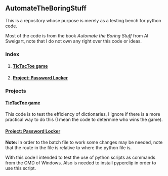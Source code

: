 <h2>AutomateTheBoringStuff</h2>
<p>This is a repository whose purpose is merely as a testing bench for python code.</p>
<p>Most of the code is from the book <em>Automate the Boring Stuff</em> from Al Sweigart, note that I do not own any right over this code or ideas.</p>
<h3>Index</h3>
<ol>
	<li>
		<h4><a href="#tictactoe.py">TicTacToe game</a></h4>
	</li>
	<li>
		<h4><a href="#pw.py">Project: Password Locker</a></h4>
	</li>
</ol>
<h3>Projects</h3>
<h4><b><a name="tictactoe.py" href="tictactoe.py">TicTacToe game</a></b></h4>
<p>This code is to test the efficiency of dictionaries, I ignore if there is a more practical way to do this (I mean the code to determine who wins the game).</p>
<h4><b><a href="pw.py" name="pw.py">Project: Password Locker</a></b></h4>
<p><b>Note:</b> In order to the batch file to work some changes may be needed, note that the route in the file is relative to where the python file is.</p>
<p>With this code I intended to test the use of python scripts as commands from the CMD of Windows. Also is needed to install pyperclip in order to use this script.</p>